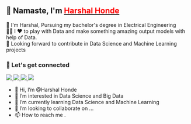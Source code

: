 ## 👋 Namaste, I'm <a href=""> <b style="color:red;">Harshal Honde </b></a>  

🔭 I'm Harshal, Pursuing my bachelor's degree in Electrical Engineering <br>
🧑‍💻 I ❤️ to play with Data and make something amazing output models with help of Data. <br>
🤝 Looking forward to contribute in Data Science and Machine Learning projects <br>

### 🔗 Let's get connected 
<a href="www.linkedin.com/in/harshal-honde268">
  <img src="https://img.shields.io/badge/LinkedIn-0077B5?style=for-the-badge&logo=linkedin&logoColor=white" /> 
 </a> 
<a href="mailto:Harshalhondee50@gmail.com">
  <img src="https://img.shields.io/badge/Gmail-D14836?style=for-the-badge&logo=gmail&logoColor=white"   />
</a>
<a href="https://twitter.com/HarshalHonde">
  <img src="https://img.shields.io/badge/Twitter-1DA1F2?style=for-the-badge&logo=twitter&logoColor=white"   />
  
</a>

<img src="https://github-readme-stats.vercel.app/api?username=Harry262000&&show_icons=true&title_color=ffffff&icon_color=bb2acf&text_color=daf7dc&bg_color=151515">

- 👋 Hi, I’m @Harshal Honde
- 👀 I’m interested in Data Science and Big Data 
- 🌱 I’m currently learning Data Science and Machine Learning 
- 💞️ I’m looking to collaborate on ...
- 📫 How to reach me .

<!---
Harry262000/Harry262000 is a ✨ special ✨ repository because its `README.md` (this file) appears on your GitHub profile.
You can click the Preview link to take a look at your changes.
--->
